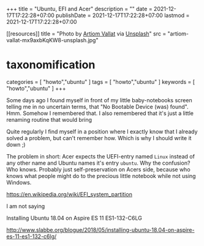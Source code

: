 +++
title = "Ubuntu, EFI and Acer"
description = ""
date = 2021-12-17T17:22:28+07:00
publishDate = 2021-12-17T17:22:28+07:00
lastmod = 2021-12-17T17:22:28+07:00

[[resources]]
title = "Photo by [Artiom Vallat](https://unsplash.com/@virussinside) via [Unsplash](https://unsplash.com/)"
src = "artiom-vallat-mx9axbKqKW8-unsplash.jpg"

# taxonomification
categories = [
  "howto","ubuntu"
]
tags = [
  "howto","ubuntu"
]
keywords = [
  "howto","ubuntu"
]
+++

Some days ago I found myself in front of my little baby-notebooks screen telling me in no uncertain terms, that "No Bootable Device (was) found". Hmm. Somehow I remembered that. I also remembered that it's just a little renaming routine that would bring

Quite regularly I find myself in a position where I exactly know that I already solved a problem, but can't remember how. Which is why I should write it down ;)

The problem in short: Acer expects the UEFI-entry named `Linux` instead of any other name and Ubuntu names it's entry `ubuntu`. Why the confusion? Who knows. Probably just self-preservation on Acers side, because who knows what people might do to the precious little notebook while not using Windows.

https://en.wikipedia.org/wiki/EFI_system_partition

I am not saying

Installing Ubuntu 18.04 on Aspire ES 11 ES1-132-C6LG

http://www.slabbe.org/blogue/2018/05/installing-ubuntu-18.04-on-aspire-es-11-es1-132-c6lg/
